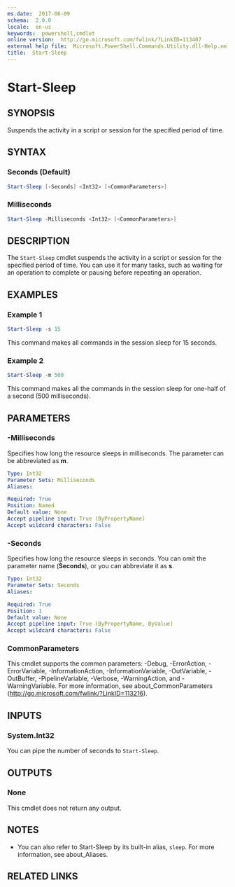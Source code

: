 ```yaml
---
ms.date:  2017-06-09
schema:  2.0.0
locale:  en-us
keywords:  powershell,cmdlet
online version:  http://go.microsoft.com/fwlink/?LinkID=113407
external help file:  Microsoft.PowerShell.Commands.Utility.dll-Help.xml
title:  Start-Sleep
---
```


# Start-Sleep
## SYNOPSIS
Suspends the activity in a script or session for the specified period of time.
## SYNTAX

### Seconds (Default)
```powershell
Start-Sleep [-Seconds] <Int32> [<CommonParameters>]
```

### Milliseconds
```powershell
Start-Sleep -Milliseconds <Int32> [<CommonParameters>]
```

## DESCRIPTION
The `Start-Sleep` cmdlet suspends the activity in a script or session for the specified period of time.
You can use it for many tasks, such as waiting for an operation to complete or pausing before repeating an operation.
## EXAMPLES

### Example 1
```powershell
Start-Sleep -s 15
```

This command makes all commands in the session sleep for 15 seconds.
### Example 2
```powershell
Start-Sleep -m 500
```

This command makes all the commands in the session sleep for one-half of a second (500 milliseconds).
## PARAMETERS

### -Milliseconds
Specifies how long the resource sleeps in milliseconds.
The parameter can be abbreviated as **m**.

```yaml
Type: Int32
Parameter Sets: Milliseconds
Aliases: 

Required: True
Position: Named
Default value: None
Accept pipeline input: True (ByPropertyName)
Accept wildcard characters: False
```

### -Seconds
Specifies how long the resource sleeps in seconds.
You can omit the parameter name (**Seconds**), or you can abbreviate it as **s**.

```yaml
Type: Int32
Parameter Sets: Seconds
Aliases: 

Required: True
Position: 1
Default value: None
Accept pipeline input: True (ByPropertyName, ByValue)
Accept wildcard characters: False
```

### CommonParameters
This cmdlet supports the common parameters: -Debug, -ErrorAction, -ErrorVariable, -InformationAction, -InformationVariable, -OutVariable, -OutBuffer, -PipelineVariable, -Verbose, -WarningAction, and -WarningVariable. For more information, see about_CommonParameters (http://go.microsoft.com/fwlink/?LinkID=113216).

## INPUTS

### System.Int32
You can pipe the number of seconds to `Start-Sleep`.

## OUTPUTS

### None
This cmdlet does not return any output.

## NOTES
* You can also refer to Start-Sleep by its built-in alias, `sleep`. For more information, see about_Aliases.

## RELATED LINKS

